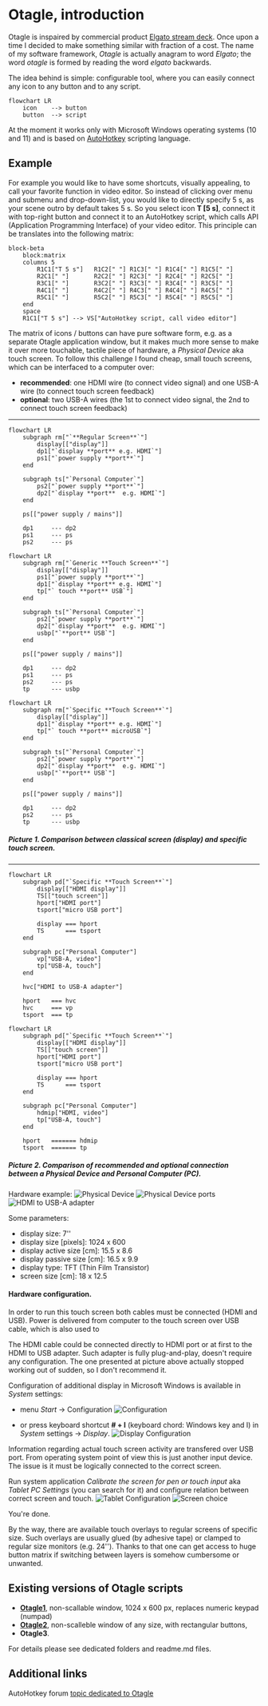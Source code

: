 # Otagle, introduction
Otagle is inspaired by commercial product [Elgato stream deck](https://www.elgato.com/us/en/s/welcome-to-stream-deck). Once upon a time I decided to make something similar with fraction of a cost. The name of my software framework, *Otagle* is actually anagram to word *Elgato*; the word *otagle* is formed by reading the word *elgato* backwards.

The idea behind is simple: configurable tool, where you can easily connect any icon to any button and to any script.

```mermaid
flowchart LR
    icon    --> button
    button  --> script
```

At the moment it works only with Microsoft Windows operating systems (10 and 11) and is based on [AutoHotkey](https://www.autohotkey.com/docs/AutoHotkey.htm) scripting language.

## Example

For example you would like to have some shortcuts, visually appealing, to call your favorite function in video editor. So instead of clicking over menu and submenu and drop-down-list, you would like to directly specify 5 s, as your scene outro by default takes 5 s. So you select icon **T [5 s]**, connect it with top-right button and connect it to an AutoHotkey script, which calls API (Application Programming Interface) of your video editor. This principle can be translates into the following matrix: 

```mermaid
block-beta
	block:matrix
    columns 5
    	R1C1["T 5 s"]	R1C2[" "] R1C3[" "] R1C4[" "] R1C5[" "]
    	R2C1[" "] 		R2C2[" "] R2C3[" "] R2C4[" "] R2C5[" "]
    	R3C1[" "]		R3C2[" "] R3C3[" "] R3C4[" "] R3C5[" "]
    	R4C1[" "]		R4C2[" "] R4C3[" "] R4C4[" "] R4C5[" "]
    	R5C1[" "]		R5C2[" "] R5C3[" "] R5C4[" "] R5C5[" "]
	end
	space
	R1C1["T 5 s"] --> VS["AutoHotkey script, call video editor"]
```

The matrix of icons / buttons can have pure software form, e.g. as a separate Otagle application window, but it makes much more sense to make it over more touchable, tactile piece of hardware, a *Physical Device* aka touch screen. To follow this challenge I found cheap, small touch screens, which can be interfaced to a computer over: 
- **recommended**: one HDMI wire (to connect video signal) and one USB-A wire (to connect touch screen feedback)
- **optional**: two USB-A wires (the 1st to connect video signal, the 2nd to connect touch screen feedback)

---

```mermaid
flowchart LR
	subgraph rm["`**Regular Screen**`"]
		display[["display"]]
		dp1["`display **port** e.g. HDMI`"]
		ps1["`power supply **port**`"]
	end

	subgraph ts["`Personal Computer`"]
		ps2["`power supply **port**`"]
		dp2["`display **port**  e.g. HDMI`"]
	end

	ps[["power supply / mains"]]

	dp1 	--- dp2
	ps1		--- ps
	ps2		--- ps
```

```mermaid
flowchart LR
	subgraph rm["`Generic **Touch Screen**`"]
		display[["display"]]
		ps1["`power supply **port**`"]
		dp1["`display **port** e.g. HDMI`"]
		tp["` touch **port** USB`"]
	end

	subgraph ts["`Personal Computer`"]
		ps2["`power supply **port**`"]
		dp2["`display **port**  e.g. HDMI`"]
		usbp["`**port** USB`"]
	end

	ps[["power supply / mains"]]

	dp1 	--- dp2
	ps1		--- ps
	ps2		--- ps
	tp		--- usbp
```

```mermaid
flowchart LR
	subgraph rm["`Specific **Touch Screen**`"]
		display[["display"]]
		dp1["`display **port** e.g. HDMI`"]
		tp["` touch **port** microUSB`"]
	end

	subgraph ts["`Personal Computer`"]
		ps2["`power supply **port**`"]
		dp2["`display **port**  e.g. HDMI`"]
		usbp["`**port** USB`"]
	end

	ps[["power supply / mains"]]

	dp1 	--- dp2
	ps2		--- ps
	tp		--- usbp
```

##### Picture 1. Comparison between classical screen (display) and specific touch screen.

---

```mermaid
flowchart LR
	subgraph pd["`Specific **Touch Screen**`"]
		display[["HDMI display"]]
		TS[["touch screen"]]
		hport["HDMI port"]
		tsport["micro USB port"]

		display === hport
		TS 		=== tsport
	end
	
	subgraph pc["Personal Computer"]
		vp["USB-A, video"]
		tp["USB-A, touch"]
	end
	
	hvc["HDMI to USB-A adapter"]

	hport 	=== hvc
	hvc 	=== vp
	tsport 	=== tp
```

```mermaid
flowchart LR
	subgraph pd["`Specific **Touch Screen**`"]
		display[["HDMI display"]]
		TS[["touch screen"]]
		hport["HDMI port"]
		tsport["micro USB port"]

		display === hport
		TS 		=== tsport
	end

	subgraph pc["Personal Computer"]
		hdmip["HDMI, video"]
		tp["USB-A, touch"]
	end
	
	hport 	======= hdmip
	tsport 	======= tp
```

##### Picture 2. Comparison of recommended and optional connection between a **Physical Device** and Personal Computer (PC).

Hardware example:
![Physical Device](/pictures/IMG_5520_PhysicalDevice_zm.jpg)
![Physical Device ports](/pictures/IMG_5521_PhysicalDevicePorts_zm.jpg)
![HDMI to USB-A adapter](/pictures/IMG_5522_Adapter_zm.jpg)

Some parameters:
- display size: 7''
- display size [pixels]: 1024 x 600
- display active size [cm]: 15.5 x 8.6
- display passive size [cm]: 16.5 x 9.9
- display type: TFT (Thin Film Transistor)
- screen size [cm]: 18 x 12.5

#### Hardware configuration.
In order to run this touch screen both cables must be connected (HDMI and USB). Power is delivered from computer to the touch screen over USB cable, which is also used to 

The HDMI cable could be connected directly to HDMI port or at first to the HDMI to USB adapter. Such adapter is fully plug-and-play, doesn't require any configuration. The one presented at picture above actually stopped working out of sudden, so I don't recommend it.

Configuration of additional display in Microsoft Windows is available in *System* settings:
- menu *Start* → Configuration
![Configuration](/pictures/Configuration_zm.png)

- or press keyboard shortcut **# + I** (keyboard chord: Windows key and I) in *System* settings → *Display*.
![Display Configuration](/pictures/DisplayConfiguration_zm.png)

Information regarding actual touch screen activity are transfered over USB port. From operating system point of view this is just another input device. The issue is it must be logically connected to the correct screen.

Run system application *Calibrate the screen for pen or touch input* aka *Tablet PC Settings* (you can search for it) and configure relation between correct screen and touch.
![Tablet Configuration](/pictures/TabletSettings.png)
![Screen choice](/pictures/ApproveSetting.png)

You're done.

By the way, there are available touch overlays to regular screens of specific size. Such overlays are usually glued (by adhesive tape) or clamped to regular size monitors (e.g. 24''). Thanks to that one can get access to huge button matrix if switching between layers is somehow cumbersome or unwanted.

## Existing versions of Otagle scripts

- [**Otagle1**](https://github.com/mslonik/Otagle/tree/master/Otagle1/README.md), non-scallable window, 1024 x 600 px, replaces numeric keypad (numpad)
- [**Otagle2**](https://github.com/mslonik/Otagle/tree/master/Otagle2/README.md), non-scalleble window of any size, with rectangular buttons, 
- **Otagle3**.

For details please see dedicated folders and readme.md files.

## Additional links

AutoHotkey forum [topic dedicated to Otagle](https://www.autohotkey.com/boards/viewtopic.php?t=69690)